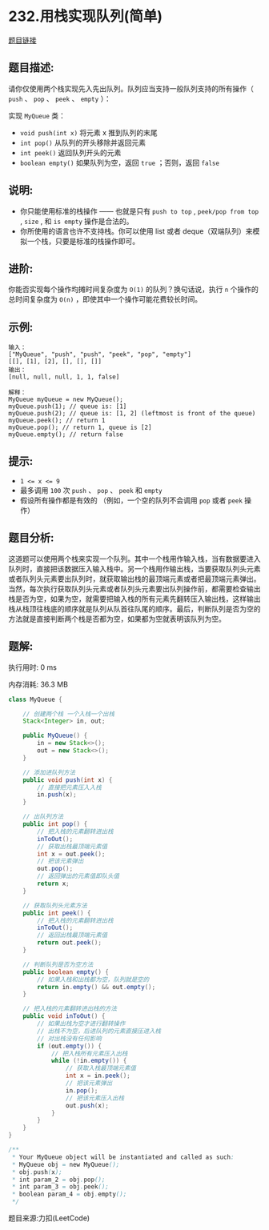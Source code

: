 # 232.用栈实现队列(简单)

[题目链接](https://leetcode-cn.com/problems/implement-queue-using-stacks/)

## 题目描述:

请你仅使用两个栈实现先入先出队列。队列应当支持一般队列支持的所有操作（ `push` 、 `pop` 、 `peek` 、 `empty` ）：

实现 `MyQueue` 类：

- `void push(int x)` 将元素 x 推到队列的末尾
- `int pop()` 从队列的开头移除并返回元素
- `int peek()` 返回队列开头的元素
- `boolean empty()` 如果队列为空，返回 `true` ；否则，返回 `false`

## 说明:

- 你只能使用标准的栈操作 —— 也就是只有 `push to top` , `peek/pop from top` , `size` , 和 `is empty` 操作是合法的。
- 你所使用的语言也许不支持栈。你可以使用 list 或者 deque（双端队列）来模拟一个栈，只要是标准的栈操作即可。

## 进阶:

你能否实现每个操作均摊时间复杂度为 `O(1)` 的队列？换句话说，执行 `n` 个操作的总时间复杂度为 `O(n)` ，即使其中一个操作可能花费较长时间。

## 示例:

```
输入：
["MyQueue", "push", "push", "peek", "pop", "empty"]
[[], [1], [2], [], [], []]
输出：
[null, null, null, 1, 1, false]

解释：
MyQueue myQueue = new MyQueue();
myQueue.push(1); // queue is: [1]
myQueue.push(2); // queue is: [1, 2] (leftmost is front of the queue)
myQueue.peek(); // return 1
myQueue.pop(); // return 1, queue is [2]
myQueue.empty(); // return false
```

## 提示:

- `1 <= x <= 9`
- 最多调用 `100` 次 `push` 、 `pop` 、 `peek` 和 `empty`
- 假设所有操作都是有效的 （例如，一个空的队列不会调用 `pop` 或者 `peek` 操作）

## 题目分析:

这道题可以使用两个栈来实现一个队列。其中一个栈用作输入栈，当有数据要进入队列时，直接把该数据压入输入栈中。另一个栈用作输出栈，当要获取队列头元素或者队列头元素要出队列时，就获取输出栈的最顶端元素或者把最顶端元素弹出。当然，每次执行获取队列头元素或者队列头元素要出队列操作前，都需要检查输出栈是否为空，如果为空，就需要把输入栈的所有元素先翻转压入输出栈，这样输出栈从栈顶往栈底的顺序就是队列从队首往队尾的顺序。最后，判断队列是否为空的方法就是直接判断两个栈是否都为空，如果都为空就表明该队列为空。

## 题解:

执行用时: 0 ms

内存消耗: 36.3 MB

```java
class MyQueue {

    // 创建两个栈 一个入栈一个出栈
    Stack<Integer> in, out;

    public MyQueue() {
        in = new Stack<>();
        out = new Stack<>();
    }

    // 添加进队列方法
    public void push(int x) {
        // 直接把元素压入入栈
        in.push(x);
    }

    // 出队列方法
    public int pop() {
        // 把入栈的元素翻转进出栈
        inToOut();
        // 获取出栈最顶端元素值
        int x = out.peek();
        // 把该元素弹出
        out.pop();
        // 返回弹出的元素值即队头值
        return x;
    }

    // 获取队列头元素方法
    public int peek() {
        // 把入栈的元素翻转进出栈
        inToOut();
        // 返回出栈最顶端元素值
        return out.peek();
    }

    // 判断队列是否为空方法
    public boolean empty() {
        // 如果入栈和出栈都为空，队列就是空的
        return in.empty() && out.empty();
    }

    // 把入栈的元素翻转进出栈的方法
    public void inToOut() {
        // 如果出栈为空才进行翻转操作
        // 出栈不为空，后进队列的元素直接压进入栈
        // 对出栈没有任何影响
        if (out.empty()) {
            // 把入栈所有元素压入出栈
            while (!in.empty()) {
                // 获取入栈最顶端元素值
                int x = in.peek();
                // 把该元素弹出
                in.pop();
                // 把该元素压入出栈
                out.push(x);
            }
        }
    }
}

/**
 * Your MyQueue object will be instantiated and called as such:
 * MyQueue obj = new MyQueue();
 * obj.push(x);
 * int param_2 = obj.pop();
 * int param_3 = obj.peek();
 * boolean param_4 = obj.empty();
 */
```

题目来源:力扣(LeetCode)
